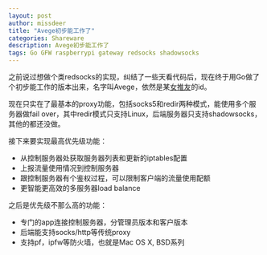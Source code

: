 ```yaml
---
layout: post
author: missdeer
title: "Avege初步能工作了"
categories: Shareware
description: Avege初步能工作了
tags: Go GFW raspberrypi gateway redsocks shadowsocks
---
```

之前说过想做个类redsocks的实现，纠结了一些天看代码后，现在终于用Go做了个初步能工作的版本出来，名字叫Avege，依然是某[女推友](https://twitter.com/avege)的id。

现在只实在了最基本的proxy功能，包括socks5和redir两种模式，能使用多个服务器做fail over，其中redir模式只支持Linux，后端服务器只支持shadowsocks，其他的都还没做。

接下来要实现最高优先级功能：

- 从控制服务器处获取服务器列表和更新的iptables配置
- 上报流量使用情况到控制服务器
- 跟控制服务器有个鉴权过程，可以限制客户端的流量使用配额
- 更智能更高效的多服务器load balance

之后是优先级不那么高的功能：

- 专门的app连接控制服务器，分管理员版本和客户版本
- 后端能支持socks/http等传统proxy
- 支持pf，ipfw等防火墙，也就是Mac OS X, BSD系列
